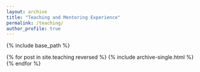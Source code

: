 ```yaml
---
layout: archive
title: "Teaching and Mentoring Experience"
permalink: /teaching/
author_profile: true
---
```


{% include base_path %}

{% for post in site.teaching reversed %}
  {% include archive-single.html %}
{% endfor %}
